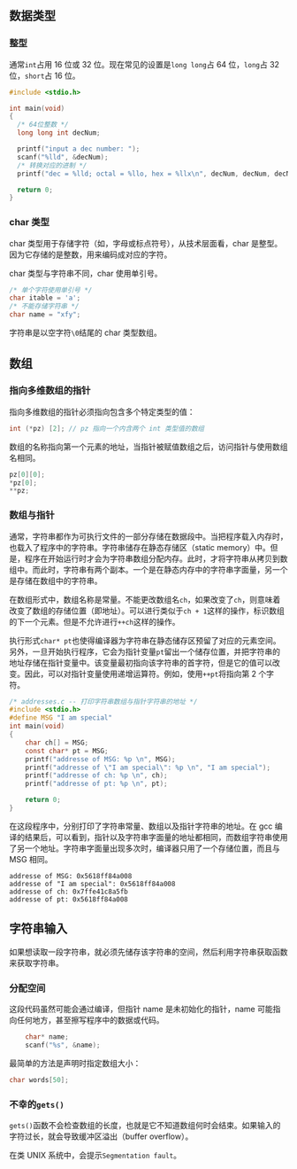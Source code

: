 ## 数据类型

### 整型

通常`int`占用 16 位或 32 位。现在常见的设置是`long long`占 64 位，`long`占 32 位，`short`占 16 位。

```c
#include <stdio.h>

int main(void)
{
  /* 64位整数 */
  long long int decNum;

  printf("input a dec number: ");
  scanf("%lld", &decNum);
  /* 转换对应的进制 */
  printf("dec = %lld; octal = %llo, hex = %llx\n", decNum, decNum, decNum);

  return 0;
}
```

### char 类型

char 类型用于存储字符（如，字母或标点符号），从技术层面看，char 是整型。因为它存储的是整数，用来编码成对应的字符。

char 类型与字符串不同，char 使用单引号。

```c
/* 单个字符使用单引号 */
char itable = 'a';
/* 不能存储字符串 */
char name = "xfy";
```

字符串是以空字符`\0`结尾的 char 类型数组。

## 数组

### 指向多维数组的指针

指向多维数组的指针必须指向包含多个特定类型的值：

```c
int (*pz) [2]; // pz 指向一个内含两个 int 类型值的数组
```

数组的名称指向第一个元素的地址，当指针被赋值数组之后，访问指针与使用数组名相同。

```c
pz[0][0];
*pz[0];
**pz;
```

### 数组与指针

通常，字符串都作为可执行文件的一部分存储在数据段中。当把程序载入内存时，也载入了程序中的字符串。字符串储存在静态存储区（static memory）中。但是，程序在开始运行时才会为字符串数组分配内存。此时，才将字符串从拷贝到数组中。而此时，字符串有两个副本。一个是在静态内存中的字符串字面量，另一个是存储在数组中的字符串。

在数组形式中，数组名称是常量。不能更改数组名`ch`，如果改变了`ch`，则意味着改变了数组的存储位置（即地址）。可以进行类似于`ch + 1`这样的操作，标识数组的下一个元素。但是不允许进行`++ch`这样的操作。

执行形式`char* pt`也使得编译器为字符串在静态储存区预留了对应的元素空间。另外，一旦开始执行程序，它会为指针变量`pt`留出一个储存位置，并把字符串的地址存储在指针变量中。该变量最初指向该字符串的首字符，但是它的值可以改变。因此，可以对指针变量使用递增运算符。例如，使用`++pt`将指向第 2 个字符。

```c
/* addresses.c -- 打印字符串数组与指针字符串的地址 */
#include <stdio.h>
#define MSG "I am special"
int main(void)
{
	char ch[] = MSG;
	const char* pt = MSG;
	printf("addresse of MSG: %p \n", MSG);
	printf("addresse of \"I am special\": %p \n", "I am special");
	printf("addresse of ch: %p \n", ch);
	printf("addresse of pt: %p \n", pt);

	return 0;
}
```

在这段程序中，分别打印了字符串常量、数组以及指针字符串的地址。在 gcc 编译的结果后，可以看到，指针以及字符串字面量的地址都相同，而数组字符串使用了另一个地址。字符串字面量出现多次时，编译器只用了一个存储位置，而且与 MSG 相同。

```
addresse of MSG: 0x5618ff84a008
addresse of "I am special": 0x5618ff84a008
addresse of ch: 0x7ffe41c8a5fb
addresse of pt: 0x5618ff84a008
```



## 字符串输入

如果想读取一段字符串，就必须先储存该字符串的空间，然后利用字符串获取函数来获取字符串。

### 分配空间

这段代码虽然可能会通过编译，但指针 name 是未初始化的指针，name 可能指向任何地方，甚至擦写程序中的数据或代码。

```c
	char* name;
	scanf("%s", &name);
```

最简单的方法是声明时指定数组大小：

```c
char words[50];
```

### 不幸的`gets()`

`gets()`函数不会检查数组的长度，也就是它不知道数组何时会结束。如果输入的字符过长，就会导致缓冲区溢出（buffer overflow）。

在类 UNIX 系统中，会提示`Segmentation fault`。
